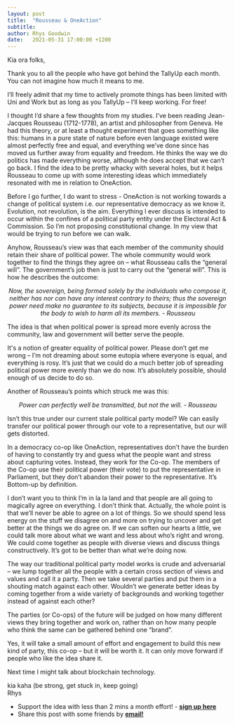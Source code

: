 ```yaml
---
layout: post
title:  "Rousseau & OneAction"
subtitle:
author: Rhys Goodwin
date:   2021-05-31 17:00:00 +1200
---
```



Kia ora folks,

Thank you to all the people who have got behind the TallyUp each month. You can not imagine how much it means to me. 

I’ll freely admit that my time to actively promote things has been limited with Uni and Work but as long as you TallyUp – I’ll keep working. For free!

I thought I’d share a few thoughts from my studies. I’ve been reading Jean-Jacques Rousseau (1712-1778), an artist and philosopher from Geneva. He had this theory, or at least a thought experiment that goes something like this: humans in a pure state of nature before even language existed were almost perfectly free and equal, and everything we’ve done since has moved us further away from equality and freedom. He thinks the way we do politics has made everything worse, although he does accept that we can’t go back. I find the idea to be pretty whacky with several holes, but it helps Rousseau to come up with some interesting ideas which immediately resonated with me in relation to OneAction.  

Before I go further, I do want to stress - OneAction is not working towards a change of political system i.e. our representative democracy as we know it. Evolution, not revolution, is the aim. Everything I ever discuss is intended to occur within the confines of a political party entity under the Electoral Act & Commission. So I’m not proposing constitutional change. In my view that would be trying to run before we can walk. 

Anyhow, Rousseau’s view was that each member of the community should retain their share of political power. The whole community would work together to find the things they agree on – what Rousseau calls the “general will”. The government’s job then is just to carry out the “general will”. This is how he describes the outcome:

<p style="font-style: italic; text-align: center;">Now, the sovereign, being formed solely by the individuals who compose it, neither has nor can have any interest contrary to theirs; thus the sovereign power need make no guarantee to its subjects, because it is impossible for the body to wish to harm all its members. - Rousseau</p>

The idea is that when political power is spread more evenly across the community, law and government will better serve the people.

It's a notion of greater equality of political power. Please don’t get me wrong – I’m not dreaming about some eutopia where everyone is equal, and everything is rosy. It’s just that we could do a much better job of spreading political power more evenly than we do now. It’s absolutely possible, should enough of us decide to do so. 

Another of Rousseau’s points which struck me was this:

<p style="font-style: italic; text-align: center;">Power can perfectly well be transmitted, but not the will. - Rousseau </p>

Isn’t this true under our current stale political party model? We can easily transfer our political power through our vote to a representative, but our will gets distorted. 

In a democracy co-op like OneAction, representatives don’t have the burden of having to constantly try and guess what the people want and stress about capturing votes. Instead, they work for the Co-op. The members of the Co-op use their political power (their vote) to put the representative in Parliament, but they don’t abandon their power to the representative. It’s Bottom-up by definition. 

I don’t want you to think I’m in la la land and that people are all going to magically agree on everything. I don’t think that. Actually, the whole point is that we’ll never be able to agree on a lot of things. So we should spend less energy on the stuff we disagree on and more on trying to uncover and get better at the things we do agree on. If we can soften our hearts a little, we could talk more about what we want and less about who’s right and wrong. We could come together as people with diverse views and discuss things constructively. It’s got to be better than what we’re doing now. 

The way our traditional political party model works is crude and adversarial – we lump together all the people with a certain cross section of views and values and call it a party. Then we take several parties and put them in a shouting match against each other. Wouldn’t we generate better ideas by coming together from a wide variety of backgrounds and working together instead of against each other? 

The parties (or Co-ops) of the future will be judged on how many different views they bring together and work on, rather than on how many people who think the same can be gathered behind one “brand”. 

Yes, it will take a small amount of effort and engagement to build this new kind of party, this co-op – but it will be worth it. It can only move forward if people who like the idea share it. 

Next time I might talk about blockchain technology.

kia kaha (be strong, get stuck in, keep going)  
Rhys







-	Support the idea with less than 2 mins a month effort! - <a href="{{site.data.urls.join}}">**sign up here**</a> 
-	Share this post with some friends by <a target="_new" href="mailto:?subject=OneAction Democracy Co-op&body=Hey, you might be interested in this: https://oneaction.nz">**email!**</a>
 


